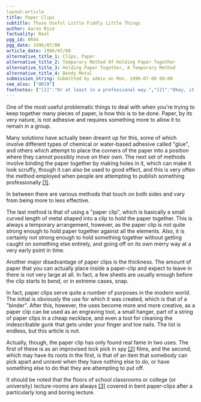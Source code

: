 ```yaml
---
layout:article
title: Paper Clips
subtitle: Those Useful Little Fiddly Little Things
author: Aaron Rice
factuality: Real
pgg_id: 8R44
pgg_date: 1996/07/08
article_date: 1996/07/08
alternative_title_1: Clips, Paper
alternative_title_2: Temporary Method Of Holding Paper Together
alternative_title_3: Holding Paper Together, A Temporary Method
alternative_title_4: Bendy Metal
submission_string: Submitted by admin on Mon, 1996-07-08 00:00
see_also: ["8R19"]
footnotes: {"[1]":"Or at least in a professional way.","[2]":"Okay, it doesn't necessarily have to be a \"spy\" film as-such.","[3]":"If not always, then very often."}
---
```

<div>
<p>One of the most useful problematic things to deal with when you're trying to keep together many pieces of paper, is how this is to be done. Paper, by its very nature, is not adhesive and requires something more to allow it to remain in a group.</p>
<p>Many solutions have actually been dreamt up for this, some of which involve different types of chemical or water-based adhesive called "glue", and others which attempt to place the corners of the paper into a position where they cannot possibly move on their own. The next set of methods involve binding the paper together by making holes in it, which can make it look scruffy, though it can also be used to good effect, and this is very often the method employed when people are attempting to publish something professionally <a href="#footnotes.1" class="footnote-link">[1]</a>.</p>
<p>In between there are various methods that touch on both sides and vary from being more to less effective.</p>
<p>The last method is that of using a "paper clip", which is basically a small curved length of metal shaped into a clip to hold the paper together. This is always a temporary arrangement, however, as the paper clip is not quite strong enough to hold paper together against all the elements. Also, it is certainly not strong enough to hold something together without getting caught on something else entirely, and going off on its own merry way at a very early point in time.</p>
<p>Another major disadvantage of paper clips is the thickness. The amount of paper that you can actually place inside a paper-clip and expect to leave in there is not very large at all. In fact, a few sheets are usually enough before the clip starts to bend, or in extreme cases, snap.</p>
<p>In fact, paper clips serve quite a number of purposes in the modern world. The initial is obviously the use for which it was created, which is that of a "binder". After this, however, the uses become more and more creative, as a paper clip can be used as an engraving tool, a small hanger, part of a string of paper clips in a cheap necklace, and even a tool for cleaning the indescribable gunk that gets under your finger and toe nails. The list is endless, but this article is not.</p>
<p>Actually, though, the paper clip has only found real fame in two uses. The first of these is as an improvised lock pick in spy <a href="#footnotes.2" class="footnote-link">[2]</a> films, and the second, which may have its roots in the first, is that of an item that somebody can pick apart and unravel when they have nothing else to do, or have something else to do that they are attempting to put off.</p>
<p>It should be noted that the floors of school classrooms or college (or university) lecture-rooms are always <a href="#footnotes.3" class="footnote-link">[3]</a> covered in bent paper-clips after a particularly long and boring lecture.</p>
</div>
